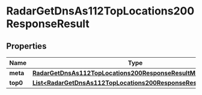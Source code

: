 

# RadarGetDnsAs112TopLocations200ResponseResult


## Properties

| Name | Type | Description | Notes |
|------------ | ------------- | ------------- | -------------|
|**meta** | [**RadarGetDnsAs112TopLocations200ResponseResultMeta**](RadarGetDnsAs112TopLocations200ResponseResultMeta.md) |  |  |
|**top0** | [**List&lt;RadarGetDnsAs112TopLocations200ResponseResultTop0Inner&gt;**](RadarGetDnsAs112TopLocations200ResponseResultTop0Inner.md) |  |  |



